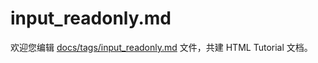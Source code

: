 input_readonly.md
===

欢迎您编辑 <a target="__blank" href="https://github.com/jaywcjlove/html-tutorial/blob/master/docs/tags/input_readonly.md">docs/tags/input_readonly.md</a> 文件，共建 HTML Tutorial 文档。